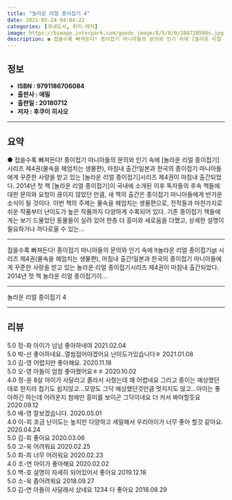 ```yaml
---
title: "놀라운 리얼 종이접기 4"
date: 2021-05-24 04:04:22
categories: [국내도서, 취미-레저]
image: https://bimage.interpark.com/goods_image/8/5/8/0/288728580s.jpg
description: ● 접을수록 빠져든다! 종이접기 마니아들의 문의와 인기 속에 [놀라운 리얼 종이접기] 시리즈 제4권(물속을 헤엄치는 생물편), 마침내 출간!일본과 한국의 종이접기 마니아들에게 꾸준한 사랑을 받고 있는 [놀라운 리얼 종이접기]시리즈 제4권이 마침내 출간되었다. 2014년 첫 책 [놀라
---
```


## **정보**

- **ISBN : 9791186706084**
- **출판사 : 에밀**
- **출판일 : 20180712**
- **저자 : 후쿠이 히사오**

------



## **요약**

●  접을수록 빠져든다! 종이접기 마니아들의 문의와 인기 속에 [놀라운 리얼 종이접기] 시리즈 제4권(물속을 헤엄치는 생물편), 마침내 출간!일본과 한국의 종이접기 마니아들에게 꾸준한 사랑을 받고 있는 [놀라운 리얼 종이접기]시리즈 제4권이 마침내 출간되었다. 2014년  첫 책 [놀라운 리얼 종이접기]이 국내에 소개된 이후 독자들의 후속 책들에 대한 문의와 요청이 끊이지 않았던 만큼, 새 책의 출간은 종이접기 마니아들에게 반가운 소식이 될 것이다. 이번 책의 주제는 물속을 헤엄치는 생물편으로, 전작들과 마찬가지로 쉬운 작품부터 난이도가 높은 작품까지 다양하게 수록되어 있다. 기존 종이접기 책들에게는 보기 드물었던 동물들이 실려 있어 한층 더 흥미와 새로움을 더했고, 상세한 설명이 필요하거나 까다로울 수 있는...

------

접을수록 빠져든다! 종이접기 마니아들의 문의와 인기 속에 lt놀라운 리얼 종이접기gt 시리즈 제4권(물속을 헤엄치는 생물편), 마침내 출간!일본과 한국의 종이접기 마니아들에게 꾸준한 사랑을 받고 있는 놀라운 리얼 종이접기시리즈 제4권이 마침내 출간되었다. 2014년  첫 책 놀라운 리얼 종이접기이... 

------


놀라운 리얼 종이접기 4 

------


## **리뷰** 

5.0 정-화 아이가 넘넘 좋아하네여  2021.02.04 <br/>5.0 박-선 좋아하네요..열씸접어야겠어요 난이도가있습니다ㅎ 2021.01.08 <br/>3.0 김-영 어렵지만 좋아해요. 2020.11.18 <br/>5.0 오-영 아들이 엄청 좋아했어요ㅎㅎ 2020.10.02 <br/>4.0 정-윤 8살 아이가 사달라고 졸라서 사줬는데 꽤 어렵네요 그리고 종이는 예상했던대로 한지라 접기도 쉽지않고...모양도 그닥 예상했던것만큼 멋지지도 않고...아이는 좋아하긴 하는데 어려운지 첨에만 흥미를 보이곤 그닥이네요 더 커서 봐야할듯요 2020.09.12 <br/>5.0 배-영 잘보겠습니다. 2020.05.01 <br/>4.0 이-희 조금 난이도는 높지만 다양하고 세밀해서 우리아이가 너무 좋아 할것 같아요. 2020.04.24 <br/>5.0 김-희 좋아요 2020.03.06 <br/>5.0 고-욱 어려워요 2020.02.25 <br/>5.0 최-희 너무 어려워요 2020.02.23 <br/>4.0 조-연 아이가 좋아해요 2020.02.02 <br/>5.0 백-호 설명이 자세히 되어있어서 좋아요 2019.12.18 <br/>5.0 소-욱 좀어려워요 2018.09.27 <br/>5.0 김-연 아들이 사달래서 샀네요 1234 다 좋아요 2018.08.29 <br/>